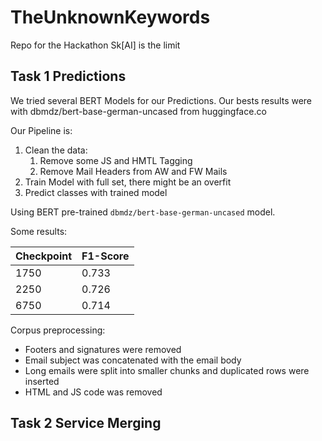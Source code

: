 # TheUnknownKeywords
Repo for the Hackathon Sk[AI] is the limit

## Task 1 Predictions

We tried several BERT Models for our Predictions. Our bests results were with dbmdz/bert-base-german-uncased from huggingface.co

Our Pipeline is:

1. Clean the data:
   1. Remove some JS and HMTL Tagging
   2. Remove Mail Headers from AW and FW Mails
2. Train Model with full set, there might be an overfit
3. Predict classes with trained model

Using BERT pre-trained `dbmdz/bert-base-german-uncased` model.

Some results:

| Checkpoint | F1-Score |
|------------|----------|
| 1750       | 0.733    |
| 2250       | 0.726    |
| 6750       | 0.714    |

Corpus preprocessing:

* Footers and signatures were removed
* Email subject was concatenated with the email body
* Long emails were split into smaller chunks and duplicated rows were inserted
* HTML and JS code was removed


## Task 2 Service Merging
